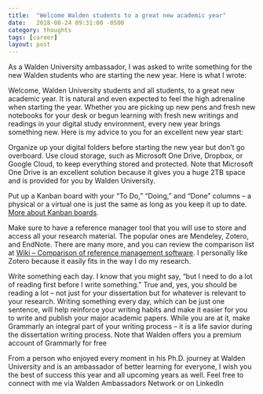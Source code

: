 ```yaml
---
title:  "Welcome Walden students to a great new academic year"
date:   2018-08-24 09:31:00 -0500
category: thoughts 
tags: [career] 
layout: post
---
```


As a Walden University ambassador, I was asked to write something for the new Walden students who are starting the new year. Here is what I wrote:

Welcome, Walden University students and all students, to a great new academic year. It is natural and even expected to feel the high adrenaline when starting the year. Whether you are picking up new pens and fresh new notebooks for your desk or begun learning with fresh new writings and readings in your digital study environment, every new year brings something new. Here is my advice to you for an excellent new year start:

Organize up your digital folders before starting the new year but don’t go overboard. Use cloud storage, such as Microsoft One Drive, Dropbox, or Google Cloud, to keep everything stored and protected. Note that Microsoft One Drive is an excellent solution because it gives you a huge 2TB space and is provided for you by Walden University.

Put up a Kanban board with your “To Do,” “Doing,” and “Done” columns – a physical or a virtual one is just the same as long as you keep it up to date. [More about Kanban boards](https://www.planview.com/resources/articles/what-is-kanban-board/).

Make sure to have a reference manager tool that you will use to store and access all your research material. The popular ones are Mendeley, Zotero, and EndNote. There are many more, and you can review the comparison list at [Wiki – Comparison of reference management software](https://en.wikipedia.org/wiki/Comparison_of_reference_management_software). I personally like Zotero because it easily fits in the way I do my research.

Write something each day. I know that you might say, “but I need to do a lot of reading first before I write something.” True and, yes, you should be reading a lot – not just for your dissertation but for whatever is relevant to your research. Writing something every day, which can be just one sentence, will help reinforce your writing habits and make it easier for you to write and publish your major academic papers. While you are at it, make Grammarly an integral part of your writing process – it is a life savior during the dissertation writing process. Note that Walden offers you a premium account of Grammarly for free

From a person who enjoyed every moment in his Ph.D. journey at Walden University and is an ambassador of better learning for everyone, I wish you the best of success this year and all upcoming years as well. Feel free to connect with me via Walden Ambassadors Network or on LinkedIn

